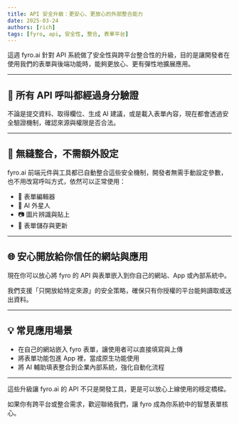 ```yaml
---
title: API 安全升級：更安心、更放心的外部整合能力
date: 2025-03-24
authors: [rich]
tags: [fyro, api, 安全性, 整合, 表單平台]
---
```


這週 fyro.ai 針對 API 系統做了安全性與跨平台整合性的升級，目的是讓開發者在使用我們的表單與後端功能時，能夠更放心、更有彈性地擴展應用。

---

## 🔐 所有 API 呼叫都經過身分驗證

不論是提交資料、取得欄位、生成 AI 建議，或是載入表單內容，現在都會透過安全驗證機制，確認來源與權限是否合法。

---

## 🧠 無縫整合，不需額外設定

fyro.ai 前端元件與工具都已自動整合這些安全機制，開發者無需手動設定參數，也不用改寫呼叫方式，依然可以正常使用：

- 📄 表單編輯器
- 💬 AI 外星人
- 📷 圖片辨識與貼上
- 🔄 表單儲存與更新

---

## 🌐 安心開放給你信任的網站與應用

現在你可以放心將 fyro 的 API 與表單嵌入到你自己的網站、App 或內部系統中。

我們支援「只開放給特定來源」的安全策略，確保只有你授權的平台能夠讀取或送出資料。

---

## 💡 常見應用場景

- 在自己的網站嵌入 fyro 表單，讓使用者可以直接填寫與上傳
- 將表單功能包進 App 裡，當成原生功能使用
- 將 AI 輔助填表整合到企業內部系統，強化自動化流程

---

這些升級讓 fyro.ai 的 API 不只是開發工具，更是可以放心上線使用的穩定橋樑。

如果你有跨平台或整合需求，歡迎聯絡我們，讓 fyro 成為你系統中的智慧表單核心。

